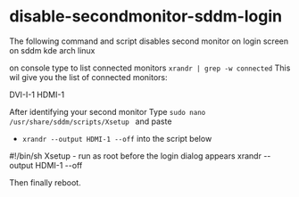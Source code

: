 # disable-secondmonitor-sddm-login
The following command and script disables second monitor on login screen on sddm kde arch linux

on console type to list connected monitors
``` xrandr | grep -w connected ```
This wil give you the list of connected monitors:

DVI-I-1
HDMI-1

After identifying your second monitor 
Type `sudo nano /usr/share/sddm/scripts/Xsetup `
and paste 
 - ```xrandr --output HDMI-1 --off``` into the script below

#!/bin/sh
Xsetup - run as root before the login dialog appears
xrandr --output HDMI-1 --off

Then finally reboot.
